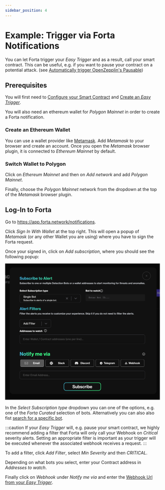 ```yaml
---
sidebar_position: 4
---
```


# Example: Trigger via Forta Notifications

You can let Forta trigger your _Easy Trigger_ and as a result, call your smart contract.
This can be useful, e.g. if you want to pause your contract on a potential attack. (see
[Automatically trigger OpenZepplin's Pausable](/#3a-automatically-trigger-openzeppelins-pausable_pause))

## Prerequisites

You will first need to [Configure your Smart Contract](/) and
[Create an _Easy Trigger_](/create-easy-trigger).

You will also need an ethereum wallet for _Polygon Mainnet_ in order to create a Forta notification.

### Create an Ethereum Wallet

You can use a wallet provider like [Metamask](https://metamask.io/).
Add _Metamask_ to your browser and create an account.
Once you open the _Metamask_ browser plugin, it is connected to _Ethereum Mainnet_ by default.

### Switch Wallet to Polygon

Click on _Ethereum Mainnet_ and then on _Add network_ and add _Polygon Mainnet_.

Finally, choose the _Polygon Mainnet_ network from the dropdown at the top of the _Metamask_ browser plugin.

## Log-In to Forta

Go to https://app.forta.network/notifications.

Click _Sign In With Wallet_ at the top right. This will open a popup of _Metamask_ (or any other Wallet you are using) where you have to sign the Forta request.

Once your signed in, click on _Add subscription_, where you should see the following popup:

![Forta Alert](/screenshots/forta_alert.png)

In the _Select Subscription type_ dropdown you can one of the options, e.g. one of the _Forta Curated_ selection of bots. Alternatively you can also also fist [search for a specific bot](https://explorer.forta.network/).


:::caution
If your _Easy Trigger_ will, e.g. pause your smart contract, we highly recommend adding a filter that Forta will only call your Webhook on _Critical_ severity alerts.
Setting an appropriate filter is important as your trigger will be executed whenever the associated webhook receives a request.
:::

To add a filter, click _Add Filter_, select _Min Severity_ and then _CRITICAL_.

Depending on what bots you select, enter your Contract address in _Addresses to watch_.

Finally click on _Webhook_ under _Notify me via_ and enter the [Webhook Url from your _Easy Trigger_](/create-easy-trigger#4-use-webhook).
